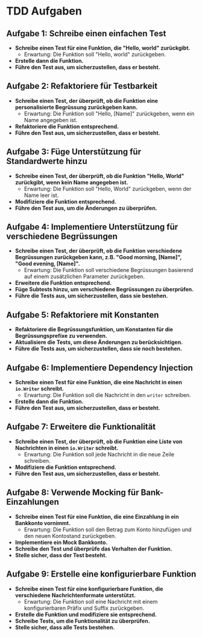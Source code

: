 # TDD Aufgaben

## Aufgabe 1: Schreibe einen einfachen Test
- **Schreibe einen Test für eine Funktion, die "Hello, world" zurückgibt.**
  - Erwartung: Die Funktion soll "Hello, world" zurückgeben.
- **Erstelle dann die Funktion.**
- **Führe den Test aus, um sicherzustellen, dass er besteht.**

## Aufgabe 2: Refaktoriere für Testbarkeit
- **Schreibe einen Test, der überprüft, ob die Funktion eine personalisierte Begrüssung zurückgeben kann.**
  - Erwartung: Die Funktion soll "Hello, [Name]" zurückgeben, wenn ein Name angegeben ist.
- **Refaktoriere die Funktion entsprechend.**
- **Führe den Test aus, um sicherzustellen, dass er besteht.**

## Aufgabe 3: Füge Unterstützung für Standardwerte hinzu
- **Schreibe einen Test, der überprüft, ob die Funktion "Hello, World" zurückgibt, wenn kein Name angegeben ist.**
  - Erwartung: Die Funktion soll "Hello, World" zurückgeben, wenn der Name leer ist.
- **Modifiziere die Funktion entsprechend.**
- **Führe den Test aus, um die Änderungen zu überprüfen.**

## Aufgabe 4: Implementiere Unterstützung für verschiedene Begrüssungen
- **Schreibe einen Test, der überprüft, ob die Funktion verschiedene Begrüssungen zurückgeben kann, z.B. "Good morning, [Name]", "Good evening, [Name]".**
  - Erwartung: Die Funktion soll verschiedene Begrüssungen basierend auf einem zusätzlichen Parameter zurückgeben.
- **Erweitere die Funktion entsprechend.**
- **Füge Subtests hinzu, um verschiedene Begrüssungen zu überprüfen.**
- **Führe die Tests aus, um sicherzustellen, dass sie bestehen.**

## Aufgabe 5: Refaktoriere mit Konstanten
- **Refaktoriere die Begrüssungsfunktion, um Konstanten für die Begrüssungsprefixe zu verwenden.**
- **Aktualisiere die Tests, um diese Änderungen zu berücksichtigen.**
- **Führe die Tests aus, um sicherzustellen, dass sie noch bestehen.**

## Aufgabe 6: Implementiere Dependency Injection
- **Schreibe einen Test für eine Funktion, die eine Nachricht in einen `io.Writer` schreibt.**
  - Erwartung: Die Funktion soll die Nachricht in den `writer` schreiben.
- **Erstelle dann die Funktion.**
- **Führe den Test aus, um sicherzustellen, dass er besteht.**

## Aufgabe 7: Erweitere die Funktionalität
- **Schreibe einen Test, der überprüft, ob die Funktion eine Liste von Nachrichten in einen `io.Writer` schreibt.**
  - Erwartung: Die Funktion soll jede Nachricht in die neue Zeile schreiben.
- **Modifiziere die Funktion entsprechend.**
- **Führe den Test aus, um sicherzustellen, dass er besteht.**

## Aufgabe 8: Verwende Mocking für Bank-Einzahlungen
- **Schreibe einen Test für eine Funktion, die eine Einzahlung in ein Bankkonto vornimmt.**
  - Erwartung: Die Funktion soll den Betrag zum Konto hinzufügen und den neuen Kontostand zurückgeben.
- **Implementiere ein Mock Bankkonto.**
- **Schreibe den Test und überprüfe das Verhalten der Funktion.**
- **Stelle sicher, dass der Test besteht.**

## Aufgabe 9: Erstelle eine konfigurierbare Funktion
- **Schreibe einen Test für eine konfigurierbare Funktion, die verschiedene Nachrichtenformate unterstützt.**
  - Erwartung: Die Funktion soll eine Nachricht mit einem konfigurierbaren Präfix und Suffix zurückgeben.
- **Erstelle die Funktion und modifiziere sie entsprechend.**
- **Schreibe Tests, um die Funktionalität zu überprüfen.**
- **Stelle sicher, dass alle Tests bestehen.**